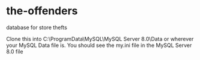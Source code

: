 # the-offenders
database for store thefts

Clone this into C:\ProgramData\MySQL\MySQL Server 8.0\Data 
or wherever your MySQL Data file is. You should see the my.ini file in the MySQL Server 8.0 file
